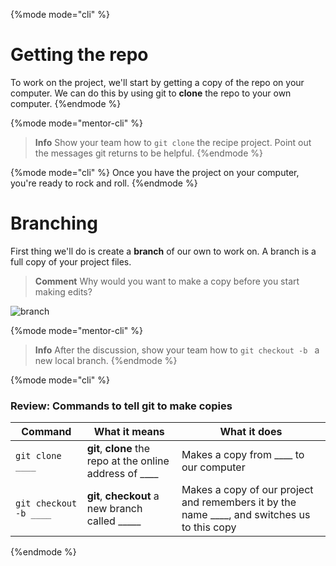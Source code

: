 {%mode mode="cli" %}
# Getting the repo

To work on the project, we'll start by getting a copy of the repo on your computer.  We can do this by using git to **clone** the repo to your own computer.
{%endmode %}

{%mode mode="mentor-cli" %}
> **Info** Show your team how to `git clone` the recipe project.  Point out the messages git returns to be helpful.
{%endmode %}

{%mode mode="cli" %}
Once you have the project on your computer, you're ready to rock and roll.
{%endmode %}

# Branching

First thing we'll do is create a **branch** of our own to work on. A branch is a full copy of your project files. 


> **Comment** Why would you want to make a copy before you start making edits?


![branch](https://www.atlassian.com/wac/landing/git/tutorial/git-branches/pageSections/0/contentColumnTwo/0/imageBinary/git-tutorial_branching-merging.png)

{%mode mode="mentor-cli" %}
> **Info** After the discussion, show your team how to `git checkout -b ` a new local branch.
{%endmode %}

{%mode mode="cli" %}

### Review: Commands to tell git to make copies

| Command     | What it means | What it does |
| ----------- | ------------- | ------------ |
| `git clone ____` | **git**, **clone** the repo at the online address of ____ | Makes a copy from ____ to our computer |
| `git checkout -b ____` | **git**, **checkout** a new branch called _____ | Makes a copy of our project and remembers it by the name ____, and switches us to this copy |


{%endmode %}

